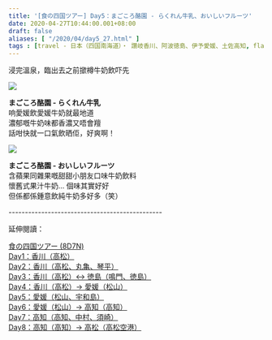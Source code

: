 ```yaml
---
title: '[食の四国ツアー] Day5：まごころ酪園 - らくれん牛乳、おいしいフルーツ'
date: 2020-04-27T10:44:00.001+08:00
draft: false
aliases: [ "/2020/04/day5_27.html" ]
tags : [travel - 日本（四国南海道）・ 讚岐香川、阿波徳島、伊予愛媛、土佐高知, flavor - 飲！]
---
```


浸完溫泉，臨出去之前撳樽牛奶飲吓先  

![](/images/shikoku5m.jpg)

**まごころ酪園 - らくれん牛乳**  
响愛媛飲愛媛牛奶就最地道  
濃郁嘅牛奶味都香濃又唔會羶  
話咁快就一口氣飲晒佢，好爽啊！  

![](/images/shikoku5m1.jpg)

**まごころ酪園 - おいしいフルーツ**  
含蘋果同雜果嘅甜甜小朋友口味牛奶飲料  
懷舊式果汁牛奶... 個味其實好好  
但係都係鍾意飲純牛奶多好多（笑）  
  
  
\-----------------------------------------------  
  

延伸閱讀：

[食の四国ツアー (8D7N)](https://www.hidie.net/2020/05/8d7n.html)  
[Day1：香川（高松）](https://www.hidie.net/2017/08/day1.html)  
[Day2：香川（高松、丸亀、琴平）](https://www.hidie.net/2017/08/day2.html)  
[Day3：香川（高松）↔ 徳島（鳴門、徳島）](https://www.hidie.net/2017/08/day3.html)  
[Day4：香川（高松）→ 愛媛（松山）](https://www.hidie.net/2017/08/day4.html)  
[Day5：愛媛（松山、宇和島）](https://www.hidie.net/2017/08/day5.html)  
[Day6：愛媛（松山）→ 高知（高知）](https://www.hidie.net/2017/08/day6.html)  
[Day7：高知（高知、中村、須崎）](https://www.hidie.net/2017/08/day7.html)  
[Day8：高知（高知）→ 高松（高松空港）](https://www.hidie.net/2017/08/day8.html)